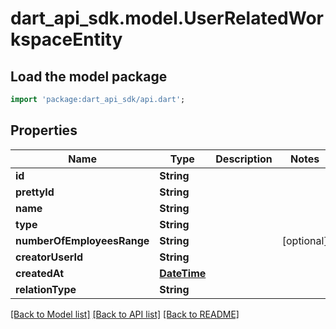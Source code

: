 # dart_api_sdk.model.UserRelatedWorkspaceEntity

## Load the model package
```dart
import 'package:dart_api_sdk/api.dart';
```

## Properties
Name | Type | Description | Notes
------------ | ------------- | ------------- | -------------
**id** | **String** |  | 
**prettyId** | **String** |  | 
**name** | **String** |  | 
**type** | **String** |  | 
**numberOfEmployeesRange** | **String** |  | [optional] 
**creatorUserId** | **String** |  | 
**createdAt** | [**DateTime**](DateTime.md) |  | 
**relationType** | **String** |  | 

[[Back to Model list]](../README.md#documentation-for-models) [[Back to API list]](../README.md#documentation-for-api-endpoints) [[Back to README]](../README.md)


